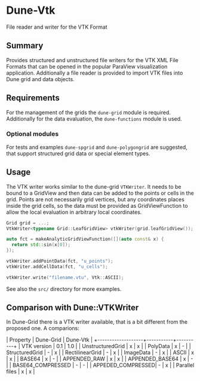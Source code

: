 # Dune-Vtk
File reader and writer for the VTK Format

## Summary
Provides structured and unstructured file writers for the VTK XML File Formats 
that can be opened in the popular ParaView visualization application. Additionally
a file reader is provided to import VTK files into Dune grid and data objects.

## Requirements
For the management of the grids the `dune-grid` module is required. Additionally
for the data evaluation, the `dune-functions` module is used. 

### Optional modules
For tests and examples `dune-spgrid` and `dune-polygongrid` are suggested, that 
support structured grid data or special element types.

## Usage
The VTK writer works similar to the dune-grid `VTKWriter`. It needs to be bound 
to a GridView and then data can be added to the points or cells in the grid.
Points are not necessarily grid vertices, but any coordinates places inside the 
grid cells, so the data must be provided as GridViewFunction to allow the local
evaluation in arbitrary local coordinates.

```c++
Grid grid = ...;
VtkWriter<typename Grid::LeafGridView> vtkWriter(grid.leafGridView());

auto fct = makeAnalyticGridViewFunction([](auto const& x) {
  return std::sin(x[0]);
});

vtkWriter.addPointData(fct, "u_points");
vtkWriter.addCellData(fct, "u_cells");

vtkWriter.write("filename.vtu", Vtk::ASCII);
```

See also the `src/` directory for more examples.

## Comparison with Dune::VTKWriter
In Dune-Grid there is a VTK writer available, that is a bit different from the
proposed one. A comparions:

| Property          | Dune-Grid | Dune-Vtk |
+-------------------+-----------+----------+
| VTK version       | 0.1       | 1.0      |
| UnstructuredGrid  | x         | x        |
| PolyData          | x         | -        |
| StructuredGrid    | -         | x        |
| RectilinearGrid   | -         | x        |
| ImageData         | -         | x        |
| ASCII             | x         | x        |
| BASE64            | x         | -        |
| APPENDED_RAW      | x         | x        |
| APPENDED_BASE64   | x         | -        |
| BASE64_COMPRESSED | -         | -        |
| APPEDED_COMPRESSED| -         | x        |
| Parallel files    | x         | x        |
